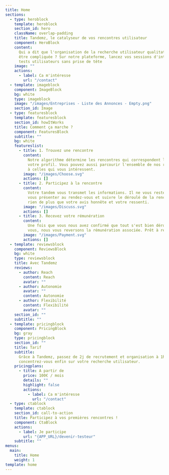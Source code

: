 ```yaml
---
title: Home
sections:
  - type: heroblock
    template: heroblock
    section_id: hero
    className: overlap-padding
    title: Tandemz, le catalyseur de vos rencontres utilisateur
    component: HeroBlock
    content:
      Qui a dit que l'organisation de la recherche utilisateur qualitative devait
      être compliquée ? Sur notre plateforme, lancez vos sessions d'interviews et de
      tests utilisateurs sans prise de tête
    image: ""
    actions:
      - label: Ca m'intéresse
        url: "/contact"
  - template: imageblock
    component: ImageBlock
    bg: white
    type: imageblock
    image: "/images/Entreprises - Liste des Annonces - Empty.png"
    section_id: Image
  - type: featuresblock
    template: featuresblock
    section_id: howItWorks
    title: Comment ça marche ?
    component: FeaturesBlock
    subtitle: ""
    bg: white
    featureslist:
      - title: 1. Trouvez une rencontre
        content:
          Notre algorithme détermine les rencontres qui correspondent le plus à
          votre profil. Vous pouvez aussi parcourir l'ensemble de nos rencontres et postuler
          à celles qui vous intéressent.
        image: "/images/Choose.svg"
        actions: []
      - title: 2. Participez à la rencontre
        content:
          Votre tandem vous transmet les informations. Il ne vous reste plus qu'à
          vous présenter au rendez-vous et suivre le déroulé de la rencontre. On ne recherche
          rien de plus que votre avis honnête et votre ressenti.
        image: "/images/Discuss.svg"
        actions: []
      - title: 3. Recevez votre rémunération
        content:
          Une fois que vous nous avez confirmé que tout s'est bien déroulé pour
          vous, nous vous reversons la rémunération associée. Prêt à recommencer?
        image: "/images/Payment.svg"
        actions: []
  - template: reviewsblock
    component: ReviewsBlock
    bg: white
    type: reviewsblock
    title: Avec Tandemz
    reviews:
      - author: Reach
        content: Reach
        avatar: ""
      - author: Autonomie
        avatar: ""
        content: Autonomie
      - author: Flexibilité
        content: Flexibilité
        avatar: ""
    section_id: ""
    subtitle: ""
  - template: pricingblock
    component: PricingBlock
    bg: gray
    type: pricingblock
    section_id: ""
    title: Tarif
    subtitle:
      Grâce à Tandemz, passez de 2j de recrutement et organisation à 1h, et
      concentrez-vous enfin sur votre recherche utilisateur.
    pricingplans:
      - title: A partir de
        price: 100€ / mois
        details: ""
        highlight: false
        actions:
          - label: Ca m'intéresse
            url: "/contact"
  - type: ctablock
    template: ctablock
    section_id: call-to-action
    title: Participez à vos premières rencontres !
    component: CtaBlock
    actions:
      - label: Je participe
        url: "{APP_URL}/devenir-testeur"
    subtitle: ""
menus:
  main:
    title: Home
    weight: 1
template: home
---
```

